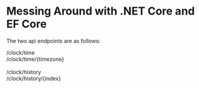 # Messing Around with .NET Core and EF Core #

The two api endpoints are as follows:

/clock/time <br />
/clock/time/{timezone}
<br /><br />
/clock/history<br />
/clock/history/{index}